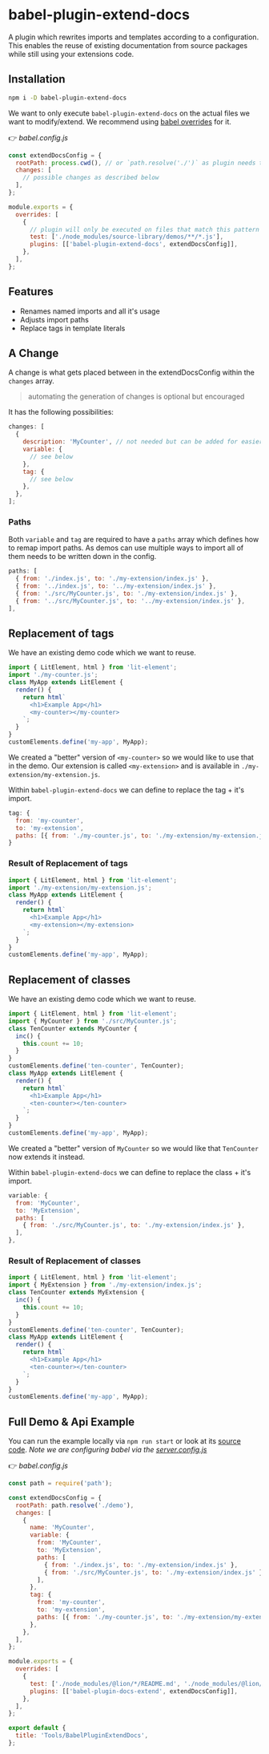# babel-plugin-extend-docs

A plugin which rewrites imports and templates according to a configuration.
This enables the reuse of existing documentation from source packages while still using your extensions code.

## Installation

```bash
npm i -D babel-plugin-extend-docs
```

We want to only execute `babel-plugin-extend-docs` on the actual files we want to modify/extend.
We recommend using [babel overrides](https://babeljs.io/docs/en/options#overrides) for it.

👉 _babel.config.js_

```js
const extendDocsConfig = {
  rootPath: process.cwd(), // or `path.resolve('./')` as plugin needs to know the rootPath of your project
  changes: [
    // possible changes as described below
  ],
};

module.exports = {
  overrides: [
    {
      // plugin will only be executed on files that match this pattern
      test: ['./node_modules/source-library/demos/**/*.js'],
      plugins: [['babel-plugin-extend-docs', extendDocsConfig]],
    },
  ],
};
```

## Features

- Renames named imports and all it's usage
- Adjusts import paths
- Replace tags in template literals

## A Change

A change is what gets placed between in the extendDocsConfig within the `changes` array.

> automating the generation of changes is optional but encouraged

It has the following possibilities:

```js
changes: [
  {
    description: 'MyCounter', // not needed but can be added for easier reading of the config
    variable: {
      // see below
    },
    tag: {
      // see below
    },
  },
];
```

### Paths

Both `variable` and `tag` are required to have a `paths` array which defines how to remap import paths.
As demos can use multiple ways to import all of them needs to be written down in the config.

```js
paths: [
  { from: './index.js', to: './my-extension/index.js' },
  { from: '../index.js', to: '../my-extension/index.js' },
  { from: './src/MyCounter.js', to: './my-extension/index.js' },
  { from: '../src/MyCounter.js', to: '../my-extension/index.js' },
],
```

## Replacement of tags

We have an existing demo code which we want to reuse.

```js
import { LitElement, html } from 'lit-element';
import './my-counter.js';
class MyApp extends LitElement {
  render() {
    return html`
      <h1>Example App</h1>
      <my-counter></my-counter>
    `;
  }
}
customElements.define('my-app', MyApp);
```

We created a "better" version of `<my-counter>` so we would like to use that in the demo.
Our extension is called `<my-extension>` and is available in `./my-extension/my-extension.js`.

Within `babel-plugin-extend-docs` we can define to replace the tag + it's import.

```js
tag: {
  from: 'my-counter',
  to: 'my-extension',
  paths: [{ from: './my-counter.js', to: './my-extension/my-extension.js' }],
}
```

### Result of Replacement of tags

```js
import { LitElement, html } from 'lit-element';
import './my-extension/my-extension.js';
class MyApp extends LitElement {
  render() {
    return html`
      <h1>Example App</h1>
      <my-extension></my-extension>
    `;
  }
}
customElements.define('my-app', MyApp);
```

## Replacement of classes

We have an existing demo code which we want to reuse.

```js
import { LitElement, html } from 'lit-element';
import { MyCounter } from './src/MyCounter.js';
class TenCounter extends MyCounter {
  inc() {
    this.count += 10;
  }
}
customElements.define('ten-counter', TenCounter);
class MyApp extends LitElement {
  render() {
    return html`
      <h1>Example App</h1>
      <ten-counter></ten-counter>
    `;
  }
}
customElements.define('my-app', MyApp);
```

We created a "better" version of `MyCounter` so we would like that `TenCounter` now extends it instead.

Within `babel-plugin-extend-docs` we can define to replace the class + it's import.

```js
variable: {
  from: 'MyCounter',
  to: 'MyExtension',
  paths: [
    { from: './src/MyCounter.js', to: './my-extension/index.js' },
  ],
},
```

### Result of Replacement of classes

```js
import { LitElement, html } from 'lit-element';
import { MyExtension } from './my-extension/index.js';
class TenCounter extends MyExtension {
  inc() {
    this.count += 10;
  }
}
customElements.define('ten-counter', TenCounter);
class MyApp extends LitElement {
  render() {
    return html`
      <h1>Example App</h1>
      <ten-counter></ten-counter>
    `;
  }
}
customElements.define('my-app', MyApp);
```

## Full Demo & Api Example

You can run the example locally via `npm run start` or look at its [source code](https://github.com/ing-bank/lion/tree/master/packages/babel-plugin-extend-docs/demo/).
_Note we are configuring babel via the [server.config.js](https://github.com/ing-bank/lion/tree/master/packages/babel-plugin-extend-docs/demo/server.config.js)_

👉 _babel.config.js_

```js
const path = require('path');

const extendDocsConfig = {
  rootPath: path.resolve('./demo'),
  changes: [
    {
      name: 'MyCounter',
      variable: {
        from: 'MyCounter',
        to: 'MyExtension',
        paths: [
          { from: './index.js', to: './my-extension/index.js' },
          { from: './src/MyCounter.js', to: './my-extension/index.js' },
        ],
      },
      tag: {
        from: 'my-counter',
        to: 'my-extension',
        paths: [{ from: './my-counter.js', to: './my-extension/my-extension.js' }],
      },
    },
  ],
};

module.exports = {
  overrides: [
    {
      test: ['./node_modules/@lion/*/README.md', './node_modules/@lion/*/docs/**/*.md',
      plugins: [['babel-plugin-docs-extend', extendDocsConfig]],
    },
  ],
};
```

```js script
export default {
  title: 'Tools/BabelPluginExtendDocs',
};
```
